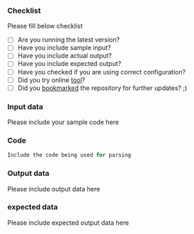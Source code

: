 <!-- ## Important 
If have some **questions**, please read the README or check `spec` folder for examples. Otherwise stackoverflow is the better place to discuss technical questions until or unless they are bug. -->

<!-- If you are raising a **bug** please fill it in following format to avoid long communication and fast resolution.-->
### Checklist
Please fill below checklist

* [ ] Are you running the latest version?
* [ ] Have you include sample input? 
* [ ] Have you include actual output?
* [ ] Have you include expected output?
* [ ] Have you checked if you are using correct configuration?
* [ ] Did you try online [tool](https://naturalintelligence.github.io/fast-xml-parser/)?
* [ ] Did you [bookmarked](https://github.com/NaturalIntelligence/fast-xml-parser/stargazers) the repository for further updates? ;)

### Input data
Please include your sample code here

### Code
```js
Include the code being used for parsing
```

### Output data
Please include output data here

### expected data
Please include expected output data here
